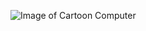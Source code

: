![Image of Cartoon Computer](https://previews.123rf.com/images/larryrains/larryrains1901/larryrains190100052/118556754-computer-mascot-with-thumbs-up-a-vector-cartoon-illustration-of-a-computer-mascot-holding-a-thumbs-u.jpg)
